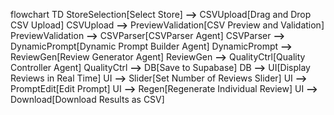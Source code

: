 flowchart TD
  StoreSelection[Select Store] **-->** CSVUpload[Drag and Drop CSV Upload]
  CSVUpload **-->** PreviewValidation[CSV Preview and Validation]
  PreviewValidation **-->** CSVParser[CSVParser Agent]
  CSVParser **-->** DynamicPrompt[Dynamic Prompt Builder Agent]
  DynamicPrompt **-->** ReviewGen[Review Generator Agent]
  ReviewGen **-->** QualityCtrl[Quality Controller Agent]
  QualityCtrl **-->** DB[Save to Supabase]
  DB **-->** UI[Display Reviews in Real Time]
  UI **-->** Slider[Set Number of Reviews Slider]
  UI **-->** PromptEdit[Edit Prompt]
  UI **-->** Regen[Regenerate Individual Review]
  UI **-->** Download[Download Results as CSV]